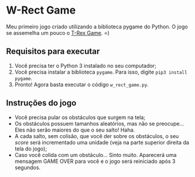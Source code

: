 # W-Rect Game

Meu primeiro jogo criado utilizando a biblioteca pygame do Python. O jogo se assemelha um pouco o [T-Rex Game](http://www.trex-game.skipser.com/). =)

## Requisitos para executar

1. Você precisa ter o Python 3 instalado no seu computador;
2. Você precisa instalar a biblioteca `pygame`. Para isso, digite `pip3 install pygame`.
3. Pronto! Agora basta executar o código `w_rect_game.py`.

## Instruções do jogo

- Você precisa pular os obstáculos que surgem na tela;
- Os obstáculos possuem tamanhos aleatórios, mas não se preocupe... Eles não serão maiores do que o seu salto! Haha.
- A cada salto, sem colisão, que você der sobre os obstáculos, o seu _score_ será incrementado uma unidade (veja na parte superior direita da tela do jogo);
- Caso você colida com um obstáculo... Sinto muito. Aparecerá uma mensagem GAME OVER para você e o jogo será reiniciado após 3 segundos.